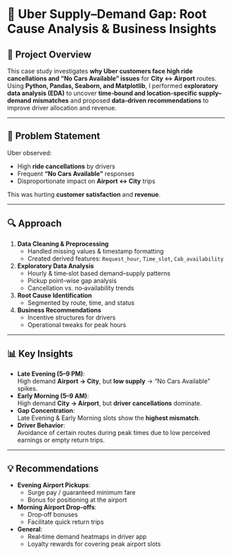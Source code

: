 # 🚖 Uber Supply–Demand Gap: Root Cause Analysis & Business Insights

## 📌 Project Overview
This case study investigates **why Uber customers face high ride cancellations and “No Cars Available” issues** for **City ↔ Airport** routes.  
Using **Python, Pandas, Seaborn, and Matplotlib**, I performed **exploratory data analysis (EDA)** to uncover **time‑bound and location‑specific supply–demand mismatches** and proposed **data‑driven recommendations** to improve driver allocation and revenue.

---

## 🎯 Problem Statement
Uber observed:
- High **ride cancellations** by drivers
- Frequent **“No Cars Available”** responses
- Disproportionate impact on **Airport ↔ City** trips

This was hurting **customer satisfaction** and **revenue**.

---

## 🔍 Approach
1. **Data Cleaning & Preprocessing**
   - Handled missing values & timestamp formatting
   - Created derived features: `Request_hour`, `Time_slot`, `Cab_availability`
2. **Exploratory Data Analysis**
   - Hourly & time‑slot based demand–supply patterns
   - Pickup point–wise gap analysis
   - Cancellation vs. no‑availability trends
3. **Root Cause Identification**
   - Segmented by route, time, and status
4. **Business Recommendations**
   - Incentive structures for drivers
   - Operational tweaks for peak hours

---

## 📊 Key Insights
- **Late Evening (5–9 PM)**:  
  High demand **Airport → City**, but **low supply** → “No Cars Available” spikes.
- **Early Morning (5–9 AM)**:  
  High demand **City → Airport**, but **driver cancellations** dominate.
- **Gap Concentration**:  
  Late Evening & Early Morning slots show the **highest mismatch**.
- **Driver Behavior**:  
  Avoidance of certain routes during peak times due to low perceived earnings or empty return trips.

---

## 💡 Recommendations
- **Evening Airport Pickups**:  
  - Surge pay / guaranteed minimum fare  
  - Bonus for positioning at the airport
- **Morning Airport Drop‑offs**:  
  - Drop‑off bonuses  
  - Facilitate quick return trips
- **General**:  
  - Real‑time demand heatmaps in driver app  
  - Loyalty rewards for covering peak airport slots

